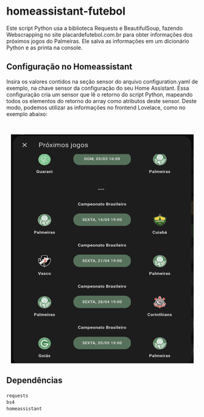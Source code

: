 
# homeassistant-futebol

Este script Python usa a biblioteca Requests e BeautifulSoup, fazendo Webscrapping no site placardefutebol.com.br para obter informações dos próximos jogos do Palmeiras. Ele salva as informações em um dicionário Python e as printa na console. 


## Configuração no Homeassistant

Insira os valores contidos na seção sensor do arquivo configuration.yaml de exemplo, na chave sensor da configuração do seu Home Assistant. Essa configuração cria um sensor que lê o retorno do script Python, mapeando todos os elementos do retorno do array como atributos deste sensor. Deste modo, podemos utilizar as informações no frontend Lovelace, como no exemplo abaixo:


<br />
<p align="center">
  <a href="https://github.com/thiagobucca/homeassistant-futebol">
    <img src="images/screenshots.png" alt="Logo" width="480" height="600">
  </a>
</p>

## Dependências

`requests`    
`bs4`     
`homeassistant`     


<!-- MARKDOWN LINKS & IMAGES -->
[product-screenshot]: images/screenshots.png
